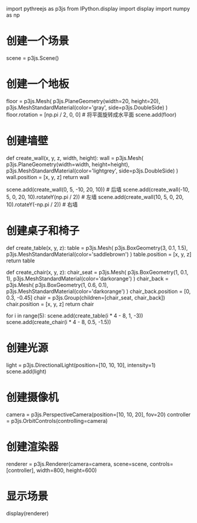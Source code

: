 import pythreejs as p3js
from IPython.display import display
import numpy as np

# 创建一个场景
scene = p3js.Scene()

# 创建一个地板
floor = p3js.Mesh(
    p3js.PlaneGeometry(width=20, height=20),
    p3js.MeshStandardMaterial(color='gray', side=p3js.DoubleSide)
)
floor.rotation = [np.pi / 2, 0, 0]  # 将平面旋转成水平面
scene.add(floor)

# 创建墙壁
def create_wall(x, y, z, width, height):
    wall = p3js.Mesh(
        p3js.PlaneGeometry(width=width, height=height),
        p3js.MeshStandardMaterial(color='lightgrey', side=p3js.DoubleSide)
    )
    wall.position = [x, y, z]
    return wall

scene.add(create_wall(0, 5, -10, 20, 10))  # 后墙
scene.add(create_wall(-10, 5, 0, 20, 10).rotateY(np.pi / 2))  # 左墙
scene.add(create_wall(10, 5, 0, 20, 10).rotateY(-np.pi / 2))  # 右墙

# 创建桌子和椅子
def create_table(x, y, z):
    table = p3js.Mesh(
        p3js.BoxGeometry(3, 0.1, 1.5),
        p3js.MeshStandardMaterial(color='saddlebrown')
    )
    table.position = [x, y, z]
    return table

def create_chair(x, y, z):
    chair_seat = p3js.Mesh(
        p3js.BoxGeometry(1, 0.1, 1),
        p3js.MeshStandardMaterial(color='darkorange')
    )
    chair_back = p3js.Mesh(
        p3js.BoxGeometry(1, 0.6, 0.1),
        p3js.MeshStandardMaterial(color='darkorange')
    )
    chair_back.position = [0, 0.3, -0.45]
    chair = p3js.Group(children=[chair_seat, chair_back])
    chair.position = [x, y, z]
    return chair

for i in range(5):
    scene.add(create_table(i * 4 - 8, 1, -3))
    scene.add(create_chair(i * 4 - 8, 0.5, -1.5))

# 创建光源
light = p3js.DirectionalLight(position=[10, 10, 10], intensity=1)
scene.add(light)

# 创建摄像机
camera = p3js.PerspectiveCamera(position=[10, 10, 20], fov=20)
controller = p3js.OrbitControls(controlling=camera)

# 创建渲染器
renderer = p3js.Renderer(camera=camera, scene=scene, controls=[controller], width=800, height=600)

# 显示场景
display(renderer)
